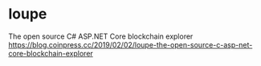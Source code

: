 # loupe
The open source C# ASP.NET Core blockchain explorer
https://blog.coinpress.cc/2019/02/02/loupe-the-open-source-c-asp-net-core-blockchain-explorer
